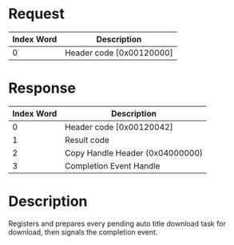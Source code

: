 # Request

| Index Word | Description                |
|------------|----------------------------|
| 0          | Header code \[0x00120000\] |

# Response

| Index Word | Description                     |
|------------|---------------------------------|
| 0          | Header code \[0x00120042\]      |
| 1          | Result code                     |
| 2          | Copy Handle Header (0x04000000) |
| 3          | Completion Event Handle         |

# Description

Registers and prepares every pending auto title download task for
download, then signals the completion event.